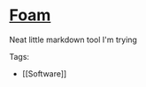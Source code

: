 # [Foam](https://github.com/foambubble/foam)

Neat little markdown tool I'm trying


Tags:
- [[Software]]

